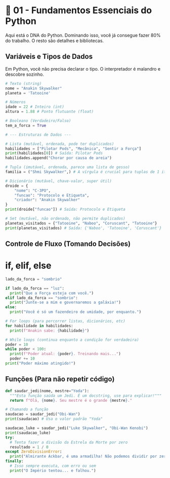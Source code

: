 # 🧱 01 - Fundamentos Essenciais do Python

Aqui está o DNA do Python. Dominando isso, você já consegue fazer 80% do trabalho. O resto são detalhes e bibliotecas.

## Variáveis e Tipos de Dados

Em Python, você não precisa declarar o tipo. O interpretador é malandro e descobre sozinho.

```python
# Texto (string)
nome = "Anakin Skywalker"
planeta = 'Tatooine'

# Números
idade = 22 # Inteiro (int)
altura = 1.88 # Ponto flutuante (float)

# Booleano (Verdadeiro/Falso)
tem_a_forca = True

# --- Estruturas de Dados ---

# Lista (mutável, ordenada, pode ter duplicados)
habilidades = ["Pilotar Pods", "Mecânica", "Sentir a Força"]
print(habilidades[0]) # Saída: Pilotar Pods
habilidades.append("Chorar por causa de areia")

# Tupla (imutável, ordenada, parece uma lista de gesso)
familia = ("Shmi Skywalker",) # A vírgula é crucial para tuplas de 1 item!

# Dicionário (mutável, chave-valor, super útil)
droide = {
    "nome": "C-3PO",
    "funcao": "Protocolo e Etiqueta",
    "criador": "Anakin Skywalker"
}
print(droide["funcao"]) # Saída: Protocolo e Etiqueta

# Set (mutável, não ordenado, não permite duplicados)
planetas_visitados = {"Tatooine", "Naboo", "Coruscant", "Tatooine"}
print(planetas_visitados) # Saída: {'Naboo', 'Tatooine', 'Coruscant'}
```
## Controle de Fluxo (Tomando Decisões)

# if, elif, else
```python
lado_da_forca = "sombrio"

if lado_da_forca == "luz":
  print("Que a Força esteja com você.")
elif lado_da_forca == "sombrio":
  print("Junte-se a mim e governaremos a galáxia!")
else:
  print("Você é só um fazendeiro de umidade, por enquanto.")

# For loops (para percorrer listas, dicionários, etc)
for habilidade in habilidades:
  print(f"Anakin sabe: {habilidade}")

# While loops (continua enquanto a condição for verdadeira)
poder = 10
while poder < 100:
  print(f"Poder atual: {poder}. Treinando mais...")
  poder += 10
print("Poder máximo atingido!")
```
## Funções (Para não repetir código)
```py
def saudar_jedi(nome, mestre="Yoda"):
  """Esta função saúda um Jedi. É um docstring, use para explicar!"""
  return f"Olá, {nome}. Seu mestre é o grande {mestre}."

# Chamando a função
saudacao = saudar_jedi("Obi-Wan")
print(saudacao) # Usa o valor padrão "Yoda"

saudacao_luke = saudar_jedi("Luke Skywalker", "Obi-Wan Kenobi")
print(saudacao_luke)
try:
  # Tenta fazer a divisão da Estrela da Morte por zero
  resultado = 1 / 0
except ZeroDivisionError:
  print("Almirante Ackbar, é uma armadilha! Não podemos dividir por zero!")
finally:
  # Isso sempre executa, com erro ou sem
  print("O Império tentou... e falhou.")
```